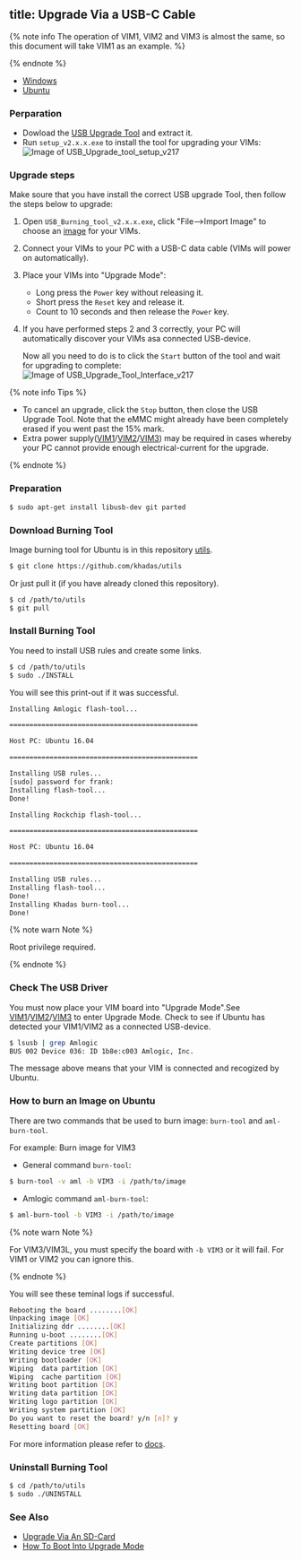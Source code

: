 title: Upgrade Via a USB-C Cable
---

{% note info The operation of VIM1, VIM2 and VIM3 is almost the same, so this document will take VIM1 as an example. %}

{% endnote %}

<ul class="nav nav-tabs" id="myTab" role="tablist">
  <li class="nav-item" role="presentation">
    <a class="nav-link active" id="win-tab" data-toggle="tab" href="#win" role="tab" aria-controls="win" aria-selected="true">Windows</a>
  </li>
  <li class="nav-item" role="presentation">
    <a class="nav-link" id="ubu-tab" data-toggle="tab" href="#ubu" role="tab" aria-controls="ubu" aria-selected="false">Ubuntu</a>
  </li>
</ul>
<div class="tab-content" id="myTabContent">
<div class="tab-pane fade show active" id="win" role="tabpanel" aria-labelledby="win-tab">

### Perparation
* Dowload the [USB Upgrade Tool](https://dl.khadas.com/Tools/USB_Burning_Tool_v2.2.0.zip) and extract it.
* Run `setup_v2.x.x.exe` to install the tool for upgrading your VIMs:
    ![Image of USB_Upgrade_tool_setup_v217](/images/vim1/usb_upgrade_tool_setup_v217.png)

### Upgrade steps
Make soure that you have install the correct USB upgrade Tool, then follow the steps below to upgrade:

1. Open `USB_Burning_tool_v2.x.x.exe`, click "File-->Import Image" to choose an [image](https://dl.khadas.com/Firmware/) for your VIMs.
2. Connect your VIMs to your PC with a USB-C data cable (VIMs will power on automatically).
3. Place your VIMs into "Upgrade Mode":
    * Long press the `Power` key without releasing it.
    * Short press the `Reset` key and release it.
    * Count to 10 seconds and then release the `Power` key.
4. If you have performed steps 2 and 3 correctly, your PC will automatically discover your VIMs asa connected USB-device.

    Now all you need to do is to click the `Start` button of the tool and wait for upgrading to complete:
    ![Image of USB_Upgrade_Tool_Interface_v217](/images/vim1/usb_upgrade_tool_interface_v217_en.png)

{% note info Tips %}

* To cancel an upgrade, click the `Stop` button, then close the USB Upgrade Tool. Note that the eMMC might already have been completely erased if you went past the 15% mark.
* Extra power supply([VIM1](/vim1/ExtraPowerInput.html)/[VIM2](/vim2/ExtraPowerInput.html)/[VIM3](/vim3/ExtraPowerInput.html)) may be required in cases whereby your PC cannot provide enough electrical-current for the upgrade.

{% endnote %}

</div>
<div class="tab-pane fade" id="ubu" role="tabpanel" aria-labelledby="ubu-tab">

### Preparation

```bash
$ sudo apt-get install libusb-dev git parted
```

### Download Burning Tool

Image burning tool for Ubuntu is in this repository [utils](https://github.com/khadas/utils).

```bash
$ git clone https://github.com/khadas/utils
```
Or just pull it (if you have already cloned this repository).

```bash
$ cd /path/to/utils
$ git pull
```

### Install Burning Tool
You need to install USB rules and create some links.

```bash
$ cd /path/to/utils
$ sudo ./INSTALL
```

You will see this print-out if it was successful.

```bash
Installing Amlogic flash-tool...

===============================================

Host PC: Ubuntu 16.04

===============================================

Installing USB rules...
[sudo] password for frank:
Installing flash-tool...
Done!

Installing Rockchip flash-tool...

===============================================

Host PC: Ubuntu 16.04

===============================================

Installing USB rules...
Installing flash-tool...
Done!
Installing Khadas burn-tool...
Done!
```
{% note warn Note %}

Root privilege required.

{% endnote %}

### Check The USB Driver

You must now place your VIM board into "Upgrade Mode".See [VIM1](/vim1/HowtoBootIntoUpgradeMode.html)/[VIM2](/vim2/HowtoBootIntoUpgradeMode.html)/[VIM3](/vim3/HowtoBootIntoUpgradeMode.html) to enter Upgrade Mode.
Check to see if Ubuntu has detected your VIM1/VIM2 as a connected USB-device.

```bash
$ lsusb | grep Amlogic
BUS 002 Device 036: ID 1b8e:c003 Amlogic, Inc.
```
The message above means that your VIM is connected and recogized by Ubuntu.

### How to burn an Image on Ubuntu
There are two commands that be used to burn image: `burn-tool` and `aml-burn-tool`.

For example: Burn image for VIM3

* General command `burn-tool`:

```bash
$ burn-tool -v aml -b VIM3 -i /path/to/image
```

* Amlogic command `aml-burn-tool`:

```bash
$ aml-burn-tool -b VIM3 -i /path/to/image
```

{% note warn Note %}

For VIM3/VIM3L, you must specify the board with `-b VIM3` or it will fail. For VIM1 or VIM2 you can ignore this.

{% endnote %}

You will see these teminal logs if successful.

```bash
Rebooting the board ........[OK]
Unpacking image [OK]
Initializing ddr ........[OK]
Running u-boot ........[OK]
Create partitions [OK]
Writing device tree [OK]
Writing bootloader [OK]
Wiping  data partition [OK]
Wiping  cache partition [OK]
Writing boot partition [OK]
Writing data partition [OK]
Writing logo partition [OK]
Writing system partition [OK]
Do you want to reset the board? y/n [n]? y
Resetting board [OK]

```
For more information please refer to [docs](https://github.com/khadas/utils/tree/master/aml-flash-tool/docs).

### Uninstall Burning Tool

```bash
$ cd /path/to/utils
$ sudo ./UNINSTALL
```

</div>
</div>


### See Also
* [Upgrade Via An SD-Card](/vim1/UpgradeViaTFBurningCard.html)
* [How To Boot Into Upgrade Mode](/vim1/HowtoBootIntoUpgradeMode.html)

